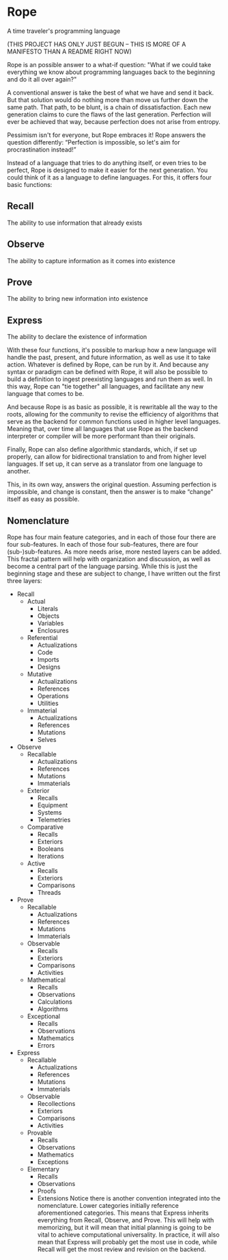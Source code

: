 # Rope
A time traveler's programming language

(THIS PROJECT HAS ONLY JUST BEGUN – THIS IS MORE OF A MANIFESTO THAN A README RIGHT NOW)

Rope is an possible answer to a what-if question:
"What if we could take everything we know about programming languages back to the beginning and do it all over again?"

A conventional answer is take the best of what we have and send it back. But that solution would do nothing more than move us further down the same path. That path, to be blunt, is a chain of dissatisfaction. Each new generation claims to cure the flaws of the last generation. Perfection will ever be achieved that way, because perfection does not arise from entropy.

Pessimism isn't for everyone, but Rope embraces it! Rope answers the question differently:
“Perfection is impossible, so let's aim for procrastination instead!”

Instead of a language that tries to do anything itself, or even tries to be perfect, Rope is designed to make it easier for the next generation. You could think of it as a language to define languages. For this, it offers four basic functions:

## Recall
The ability to use information that already exists

## Observe
The ability to capture information as it comes into existence

## Prove
The ability to bring new information into existence

## Express
The ability to declare the existence of information

With these four functions, it's possible to markup how a new language will handle the past, present, and future information, as well as use it to take action. Whatever is defined by Rope, can be run by it. And because any syntax or paradigm can be defined with Rope, it will also be possible to build a definition to ingest preexisting languages and run them as well. In this way, Rope can "tie together" all languages, and facilitate any new language that comes to be.

And because Rope is as basic as possible, it is rewritable all the way to the roots, allowing for the community to revise the efficiency of algorithms that serve as the backend for common functions used in higher level languages. Meaning that, over time all languages that use Rope as the backend interpreter or compiler will be more performant than their originals.

Finally, Rope can also define algorithmic standards, which, if set up properly, can allow for bidirectional translation to and from higher level languages. If set up, it can serve as a translator from one language to another.

This, in its own way, answers the original question. Assuming perfection is impossible, and change is constant, then the answer is to make “change” itself as easy as possible.

## Nomenclature
Rope has four main feature categories, and in each of those four there are four sub-features. In each of those four sub-features, there are four (sub-)sub-features. As more needs arise, more nested layers can be added. This fractal pattern will help with organization and discussion, as well as become a central part of the language parsing. While this is just the beginning stage and these are subject to change, I have written out the first three layers:
* Recall
  * Actual
    * Literals
    * Objects
    * Variables
    * Enclosures
  * Referential
    * Actualizations
    * Code
    * Imports
    * Designs
  * Mutative
    * Actualizations
    * References
    * Operations
    * Utilities
  * Immaterial
    * Actualizations
    * References
    * Mutations
    * Selves
* Observe
  * Recallable
    * Actualizations
    * References
    * Mutations
    * Immaterials
  * Exterior
    * Recalls
    * Equipment
    * Systems
    * Telemetries
  * Comparative
    * Recalls
    * Exteriors
    * Booleans
    * Iterations
  * Active
    * Recalls
    * Exteriors
    * Comparisons
    * Threads
* Prove
  * Recallable
    * Actualizations
    * References
    * Mutations
    * Immaterials
  * Observable
    * Recalls
    * Exteriors
    * Comparisons
    * Activities
  * Mathematical
    * Recalls
    * Observations
    * Calculations
    * Algorithms
  * Exceptional
    * Recalls
    * Observations
    * Mathematics
    * Errors
* Express
  * Recallable
    * Actualizations
    * References
    * Mutations
    * Immaterials
  * Observable
    * Recollections
    * Exteriors
    * Comparisons
    * Activities
  * Provable
    * Recalls
    * Observations
    * Mathematics
    * Exceptions
  * Elementary
    * Recalls
    * Observations
    * Proofs
    * Extensions
Notice there is another convention integrated into the nomenclature. Lower categories initially reference aforementioned categories. This means that Express inherits everything from Recall, Observe, and Prove. This will help with memorizing, but it will mean that initial planning is going to be vital to achieve computational universality. In practice, it will also mean that Express will probably get the most use in code, while Recall will get the most review and revision on the backend.
